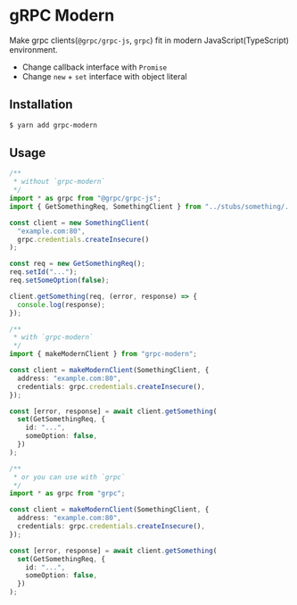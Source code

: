 # gRPC Modern

Make grpc clients(`@grpc/grpc-js`, `grpc`) fit in modern JavaScript(TypeScript) environment.

- Change callback interface with `Promise`
- Change `new` + `set` interface with object literal

## Installation

```bash
$ yarn add grpc-modern
```

## Usage

```typescript
/**
 * without `grpc-modern`
 */
import * as grpc from "@grpc/grpc-js";
import { GetSomethingReq, SomethingClient } from "../stubs/something/...";

const client = new SomethingClient(
  "example.com:80",
  grpc.credentials.createInsecure()
);

const req = new GetSomethingReq();
req.setId("...");
req.setSomeOption(false);

client.getSomething(req, (error, response) => {
  console.log(response);
});

/**
 * with `grpc-modern`
 */
import { makeModernClient } from "grpc-modern";

const client = makeModernClient(SomethingClient, {
  address: "example.com:80",
  credentials: grpc.credentials.createInsecure(),
});

const [error, response] = await client.getSomething(
  set(GetSomethingReq, {
    id: "...",
    someOption: false,
  })
);

/**
 * or you can use with `grpc`
 */
import * as grpc from "grpc";

const client = makeModernClient(SomethingClient, {
  address: "example.com:80",
  credentials: grpc.credentials.createInsecure(),
});

const [error, response] = await client.getSomething(
  set(GetSomethingReq, {
    id: "...",
    someOption: false,
  })
);
```
